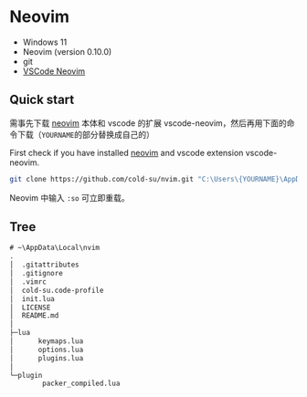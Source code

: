 # Neovim

- Windows 11
- Neovim (version 0.10.0)
- git
- [VSCode Neovim](https://marketplace.visualstudio.com/items?itemName=asvetliakov.vscode-neovim)

## Quick start

需事先下载 [neovim](https://neovim.io/) 本体和 vscode 的扩展 vscode-neovim，然后再用下面的命令下载（`YOURNAME`的部分替换成自己的）

First check if you have installed [neovim](https://neovim.io/) and vscode extension vscode-neovim.

```bash
git clone https://github.com/cold-su/nvim.git "C:\Users\{YOURNAME}\AppData\Local\nvim"
```

Neovim 中输入 `:so` 可立即重载。

## Tree

```txt
# ~\AppData\Local\nvim
.
│  .gitattributes
│  .gitignore
│  .vimrc
│  cold-su.code-profile
│  init.lua
│  LICENSE
│  README.md
│
├─lua
│      keymaps.lua
│      options.lua
│      plugins.lua
│
└─plugin
        packer_compiled.lua
```
